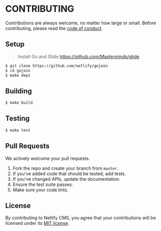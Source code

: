 # CONTRIBUTING

Contributions are always welcome, no matter how large or small. Before contributing,
please read the [code of conduct](CODE_OF_CONDUCT.md).

## Setup

> Install Go and Glide https://github.com/Masterminds/glide

```sh
$ git clone https://github.com/netlify/gojoin
$ cd gojoin
$ make deps
```

## Building

```sh
$ make build
```

## Testing

```sh
$ make test
```

## Pull Requests

We actively welcome your pull requests.

1. Fork the repo and create your branch from `master`.
2. If you've added code that should be tested, add tests.
3. If you've changed APIs, update the documentation.
4. Ensure the test suite passes.
5. Make sure your code lints.

## License

By contributing to Netlify CMS, you agree that your contributions will be licensed
under its [MIT license](LICENSE).
